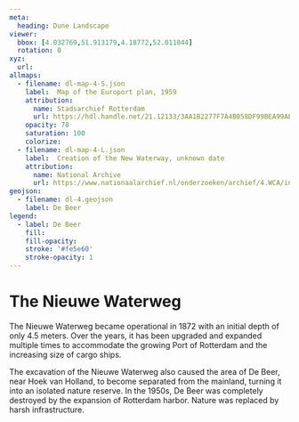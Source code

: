 ```yaml
---
meta:
  heading: Dune Landscape
viewer:
  bbox: [4.032769,51.913179,4.18772,52.011044]
  rotation: 0
xyz:
  url:
allmaps:
  - filename: dl-map-4-S.json
    label: 	Map of the Europort plan, 1959
    attribution:
      name: Stadsarchief Rotterdam
      url: https://hdl.handle.net/21.12133/3AA1B2277F7A4B058DF99BEA99AE0DAB
    opacity: 78
    saturation: 100
    colorize:
  - filename: dl-map-4-L.json
    label: 	Creation of the New Waterway, unknown date
    attribution:
      name: National Archive
      url: https://www.nationaalarchief.nl/onderzoeken/archief/4.WCA/invnr/22129
geojson:
  - filename: dl-4.geojson
    label: De Beer
legend:
  - label: De Beer
    fill: 
    fill-opacity: 
    stroke: '#fe5e60'
    stroke-opacity: 1
---
```


# The Nieuwe Waterweg 

The Nieuwe Waterweg became operational in 1872 with an initial depth of only 4.5 meters. Over the years, it has been upgraded and expanded multiple times to accommodate the growing Port of Rotterdam and the increasing size of cargo ships.

The excavation of the Nieuwe Waterweg also caused the area of De Beer, near Hoek van Holland, to become separated from the mainland, turning it into an isolated nature reserve. In the 1950s, De Beer was completely destroyed by the expansion of Rotterdam harbor. Nature was replaced by harsh infrastructure. 